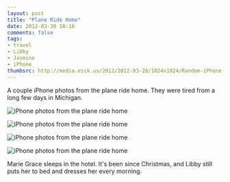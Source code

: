 ```yaml
---
layout: post
title: "Plane Ride Home"
date: 2012-03-30 18:18
comments: false
tags: 
- travel
- Libby
- Jasmine
- iPhone
thumbsrc: http://media.eick.us/2012/2012-03-28/1024x1024/Random-iPhone-11.jpg 
---
```

A couple iPhone photos from the plane ride home.  They were tired from a long few days in Michigan.



![iPhone photos from the plane ride home](http://media.eick.us/media/photographs/2012/2012-03-28/Random-iPhone-11.jpg)
  




![iPhone photos from the plane ride home](http://media.eick.us/media/photographs/2012/2012-03-28/Random-iPhone-10.jpg)
  




![iPhone photos from the plane ride home](http://media.eick.us/media/photographs/2012/2012-03-28/Random-iPhone-9.jpg)
  




![iPhone photos from the plane ride home](http://media.eick.us/media/photographs/2012/2012-03-28/Random-iPhone-8.jpg)
  

Marie Grace sleeps in the hotel.  It's been since Christmas, and Libby still puts her to bed and dresses her every morning.
